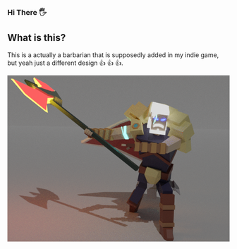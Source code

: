 ### Hi There :raised_hand_with_fingers_splayed:	

## What is this?

This is a actually a barbarian  that is supposedly added in my indie game, but yeah just a different design :+1: :+1: :+1:.


![Screenshot](barb.PNG)
